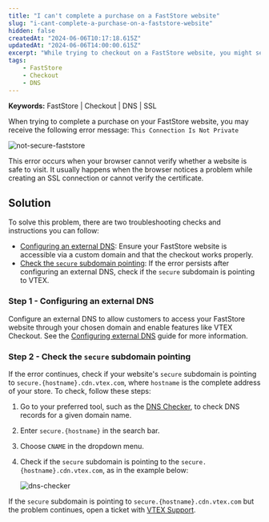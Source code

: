 ```yaml
---
title: "I can't complete a purchase on a FastStore website"
slug: "i-cant-complete-a-purchase-on-a-faststore-website"
hidden: false
createdAt: "2024-06-06T10:17:18.615Z"
updatedAt: "2024-06-06T14:00:00.615Z"
excerpt: "While trying to checkout on a FastStore website, you might see a 'This Connection Is Not Private' error."
tags:
    - FastStore
    - Checkout
    - DNS
---
```


**Keywords:** FastStore | Checkout | DNS | SSL

When trying to complete a purchase on your FastStore website, you may receive the following error message: `This Connection Is Not Private`

![not-secure-faststore](https://cdn.jsdelivr.net/gh/vtexdocs/dev-portal-content@main/docs/troubleshooting/store-performance/not-secure-faststore.png)

This error occurs when your browser cannot verify whether a website is safe to visit. It usually happens when the browser notices a problem while creating an SSL connection or cannot verify the certificate.

## Solution

To solve this problem, there are two troubleshooting checks and instructions you can follow:

- [Configuring an external DNS](#step-1---configuring-an-external-dns): Ensure your FastStore website is accessible via a custom domain and that the checkout works properly.
- [Check the `secure` subdomain pointing](#step-2---check-the-secure-subdomain-pointing): If the error persists after configuring an external DNS, check if the `secure` subdomain is pointing to VTEX.

### Step 1 - Configuring an external DNS

Configure an external DNS to allow customers to access your FastStore website through your chosen domain and enable features like VTEX Checkout. See the [Configuring external DNS](https://developers.vtex.com/docs/guides/faststore/go-live-1-configuring-external-dns) guide for more information.

### Step 2 - Check the `secure` subdomain pointing

If the error continues, check if your website's `secure` subdomain is pointing to `secure.{hostname}.cdn.vtex.com`, where `hostname` is the complete address of your store. To check, follow these steps:

1. Go to your preferred tool, such as the [DNS Checker](https://dnschecker.org/), to check DNS records for a given domain name.
2. Enter `secure.{hostname}` in the search bar.
3. Choose `CNAME` in the dropdown menu.
4. Check if the `secure` subdomain is pointing to the `secure.{hostname}.cdn.vtex.com`, as in the example below:

   ![dns-checker](https://cdn.jsdelivr.net/gh/vtexdocs/dev-portal-content@main/docs/troubleshooting/store-performance/secure-hostname-2.png)

If the `secure` subdomain is pointing to `secure.{hostname}.cdn.vtex.com` but the problem continues, open a ticket with [VTEX Support](https://help.vtex.com/en/support).
